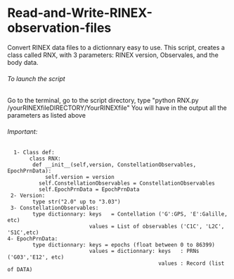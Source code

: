 # Read-and-Write-RINEX-observation-files
Convert RINEX data files to a dictionnary easy to use.
This script, creates a class called RNX, with 3 parameters: RINEX version, Observales, and the body data.

###### To launch the script
Go to the terminal, go to the script directory, type "python RNX.py /yourRINEXfileDIRECTORY/YourRINEXfile"
You will have in the output all the parameters as listed above

###### Important:
      1- Class def:
           class RNX:
            def __init__(self,version, ConstellationObservables, EpochPrnData):
	            self.version = version
              self.ConstellationObservables = ConstellationObservables
              self.EpochPrnData = EpochPrnData
     2- Version:
            type str("2.0" up to "3.03")
     3- ConstellationObservables:
            type dictionnary: keys   = Contellation ('G':GPS, 'E':Galille, etc)
                              values = List of observables ('C1C', 'L2C', 'S1C',etc)
    4- EpochPrnData:
            type dictionnary: keys = epochs (float between 0 to 86399)
                              values = dictionnary: keys   : PRNs ('G03','E12', etc)
                                                    values : Record (list of DATA)
                                                    
                                                    

